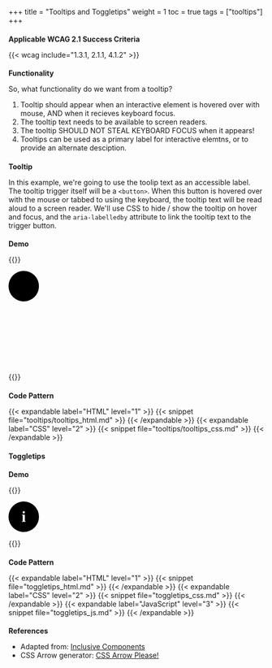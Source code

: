 +++
title = "Tooltips and Toggletips"
weight = 1
toc = true
tags = ["tooltips"]
+++


## Applicable WCAG 2.1 Success Criteria

{{< wcag include="1.3.1, 2.1.1, 4.1.2" >}}

## Functionality
So, what functionality do we want from a tooltip?
1. Tooltip should appear when an interactive element is hovered over with mouse, AND when it recieves keyboard focus.
2. The tooltip text needs to be available to screen readers. 
3. The tooltip SHOULD NOT STEAL KEYBOARD FOCUS when it appears!
4. Tooltips can be used as a primary label for interactive elemtns, or to provide an alternate desciption.

## Tooltip

In this example, we're going to use the toolip text as an accessible label. The tooltip trigger itself will be a `<button>`. When this button is hovered over with the mouse or tabbed to using the keyboard, the tooltip text will be read aloud to a screen reader. We'll use CSS to hide / show the tooltip on hover and focus, and the `aria-labelledby` attribute to link the tooltip text to the trigger button.

### Demo

{{<demo caption="Accessible Tooltip">}}

<style>
    .demo {
        height: 200px;
    }
    [role="tooltip"] {
  display: none;
  border: 2px solid black;
  padding: 10px;
  border-radius: 5px;
  width: 40%;
}
.arrow_box {
    position: relative;
    background: #fff;
    border: 2px solid #000;
    margin-top: 15px;
}
.arrow_box:after, .arrow_box:before {
    bottom: 100%;
    left: 11%;
    border: solid transparent;
    content: "";
    height: 0;
    width: 0;
    position: absolute;
    pointer-events: none;
}

.arrow_box:after {
    border-color: rgba(255, 255, 255, 0);
    border-bottom-color: #fff;
    border-width: 20px;
    margin-left: -20px;
}
.arrow_box:before {
    border-color: rgba(0, 0, 0, 0);
    border-bottom-color: #000;
    border-width: 23px;
    margin-left: -23px;
}

button:hover + [role="tooltip"],  
button:focus + [role="tooltip"] {  
  display: block;
}
 button {
            font-size: 1.25rem;
            border-radius: 0.33em;
            font-family: inherit;
            width: 75px;
            height: 75px;
            color: #fefefe;
            border: 0;
            background: #fff;
        }
svg {
    width: 100%;
}
.btn-height {
    height: 200px;
}
</style>
<div class="btn-height">
<button class="notifications" aria-labelledby="tooltip-label">  
  <svg fill="#000000" xmlns="http://www.w3.org/2000/svg" xmlns:xlink="http://www.w3.org/1999/xlink" version="1.0" x="0px" y="0px" viewBox="0 0 24 24" enable-background="new 0 0 24 24" xml:space="preserve"><path d="M13,17h-2v-2h2V17z"></path><g><path d="M12,4c4.4,0,8,3.6,8,8s-3.6,8-8,8s-8-3.6-8-8S7.6,4,12,4 M12,2C6.5,2,2,6.5,2,12c0,5.5,4.5,10,10,10s10-4.5,10-10   C22,6.5,17.5,2,12,2L12,2z"></path></g><g><path d="M11,14c0-1.4,0.6-1.9,1.1-2.4c0.3-0.2,0.5-0.5,0.6-0.8c0.2-0.3,0.2-0.6,0.2-1c0-0.4-0.1-0.7-0.3-1   c-0.2-0.2-0.4-0.4-0.8-0.4c-0.3,0-1,0.1-1,1.5H9l0-0.4c0-0.9,0.3-1.5,0.8-2C10.4,7.2,11.1,7,11.9,7c1,0,1.7,0.2,2.2,0.8   s0.8,1.2,0.8,2c0,2.4-2,2.5-2,4.2H11z"></path></g></svg>
</button>  
<div class="arrow_box" role="tooltip" id="tooltip-label">View help and manage settings</div>
</div>
{{</demo>}}

### Code Pattern
    
{{< expandable label="HTML" level="1" >}}
{{< snippet file="tooltips/tooltips_html.md" >}}
{{< /expandable >}}
{{< expandable label="CSS" level="2" >}}
{{< snippet file="tooltips/tooltips_css.md" >}}
{{< /expandable >}}

## Toggletips

### Demo

{{<demo caption="Accessible Toggletip">}}
<style>
    .toggletip-container {
  position: relative;
  display: inline-block;
}

/* the bubble element, added inside the toggletip live region */

.toggletip-bubble {
  display: inline-block;
  position: absolute;
  left: 100%;
  top: 0;
  width: 10em;
  padding: 0.5rem;
  background: #000;
  color: #fff;
}

button {
  width: 2em;
  height: 2em;
  border-radius: 50%;
  border: 0;
  background: #000;
  font-family: serif;
  font-weight: bold;
  color: #fff;
} 

button:focus {
  outline: none;
  box-shadow: 0 0 0 0.25rem skyBlue;
}

/* boilerplate; nothing really to see here */

html {
  font-size: 150%;
  font-family: sans-serif;
}

* {
  font-size: inherit;
}
</style>
<span class="toggletip-container">
  <button type="button" aria-label="more info" data-toggletip-content="Here's that toggletip text!">i</button>
  <span role="status"></span>
</span>
<script>
    (function() {
  // Get all the toggletip buttons
  var toggletips = demo.querySelectorAll('[data-toggletip-content]');

  // Iterate over them
  Array.prototype.forEach.call(toggletips, function (toggletip) {
    // Get the message from the data-content element
    var message = toggletip.getAttribute('data-toggletip-content');

    // Get the live region element
    var liveRegion = toggletip.nextElementSibling;

    // Toggle the message
    toggletip.addEventListener('click', function () {
        liveRegion.innerHTML = '';
        window.setTimeout(function() {
          liveRegion.innerHTML = '<span class="toggletip-bubble">'+ message +'</span>';
        }, 100);
    });

    // Close on outside click
    demo.addEventListener('click', function (e) {
      if (toggletip !== e.target) {
        liveRegion.innerHTML = '';
      }                        
    });

    // Remove toggletip on ESC
    toggletip.addEventListener('keydown', function (e) {
      if ((e.keyCode || e.which) === 27)
      liveRegion.innerHTML = '';
    });
    
    // Remove on blur
    toggletip.addEventListener('blur', function (e) {
      liveRegion.innerHTML = '';
    });
  });
}());
</script>

{{</demo>}}

### Code Pattern
    
{{< expandable label="HTML" level="1" >}}
{{< snippet file="toggletips_html.md" >}}
{{< /expandable >}}
{{< expandable label="CSS" level="2" >}}
{{< snippet file="toggletips_css.md" >}}
{{< /expandable >}}
{{< expandable label="JavaScript" level="3" >}}
{{< snippet file="toggletips_js.md" >}}
{{< /expandable >}}

## References
- Adapted from: [Inclusive Components](https://inclusive-components.design/tooltips-toggletips/)
- CSS Arrow generator: [CSS Arrow Please!](https://cssarrowplease.com/)



